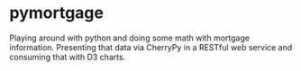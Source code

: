 pymortgage
==========

Playing around with python and doing some math with mortgage information. Presenting that data via CherryPy in a RESTful web service and consuming that with D3 charts. 
